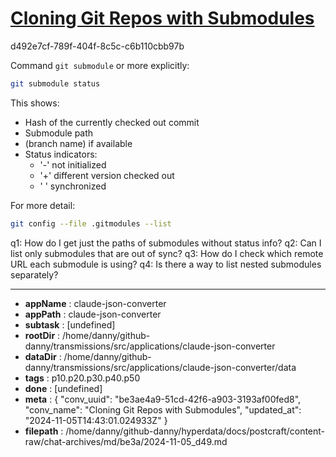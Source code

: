 # [Cloning Git Repos with Submodules](https://claude.ai/chat/be3ae4a9-51cd-42f6-a903-3193af00fed8)

d492e7cf-789f-404f-8c5c-c6b110cbb97b

 Command `git submodule` or more explicitly:
```bash
git submodule status
```

This shows:
- Hash of the currently checked out commit
- Submodule path
- (branch name) if available
- Status indicators: 
  - '-' not initialized
  - '+' different version checked out
  - ' ' synchronized

For more detail:
```bash
git config --file .gitmodules --list
```

q1: How do I get just the paths of submodules without status info?
q2: Can I list only submodules that are out of sync?
q3: How do I check which remote URL each submodule is using?
q4: Is there a way to list nested submodules separately?

---

* **appName** : claude-json-converter
* **appPath** : claude-json-converter
* **subtask** : [undefined]
* **rootDir** : /home/danny/github-danny/transmissions/src/applications/claude-json-converter
* **dataDir** : /home/danny/github-danny/transmissions/src/applications/claude-json-converter/data
* **tags** : p10.p20.p30.p40.p50
* **done** : [undefined]
* **meta** : {
  "conv_uuid": "be3ae4a9-51cd-42f6-a903-3193af00fed8",
  "conv_name": "Cloning Git Repos with Submodules",
  "updated_at": "2024-11-05T14:43:01.024933Z"
}
* **filepath** : /home/danny/github-danny/hyperdata/docs/postcraft/content-raw/chat-archives/md/be3a/2024-11-05_d49.md